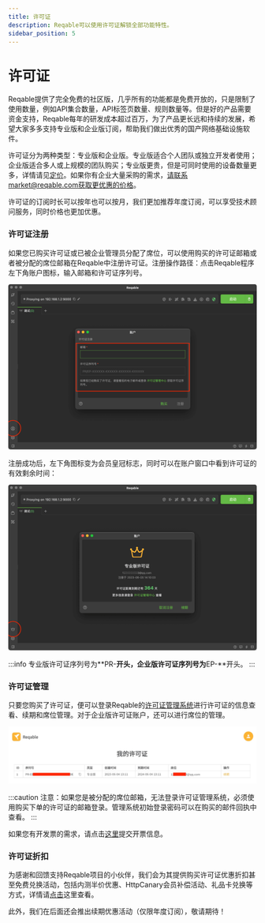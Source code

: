 ```yaml
---
title: 许可证
description: Reqable可以使用许可证解锁全部功能特性。
sidebar_position: 5
---
```


# 许可证

Reqable提供了完全免费的社区版，几乎所有的功能都是免费开放的，只是限制了使用数量，例如API集合数量，API标签页数量、规则数量等。但是好的产品需要资金支持，Reqable每年的研发成本超过百万，为了产品更长远和持续的发展，希望大家多多支持专业版和企业版订阅，帮助我们做出优秀的国产网络基础设施软件。

许可证分为两种类型：专业版和企业版。专业版适合个人团队或独立开发者使用；企业版适合多人或上规模的团队购买；专业版更贵，但是可同时使用的设备数量更多，详情请见[定价](https://reqable.com/pricing)。如果你有企业大量采购的需求，请联系market@reqable.com获取更优惠的价格。

许可证的订阅时长可以按年也可以按月，我们更加推荐年度订阅，可以享受技术顾问服务，同时价格也更加优惠。

### 许可证注册

如果您已购买许可证或已被企业管理员分配了席位，可以使用购买的许可证邮箱或者被分配的席位邮箱在Reqable中注册许可证。注册操作路径：点击Reqable程序左下角账户图标，输入邮箱和许可证序列号。

![](arts/screenshot_01.png)

注册成功后，左下角图标变为会员皇冠标志，同时可以在账户窗口中看到许可证的有效剩余时间：

![](arts/screenshot_02.png)

:::info
专业版许可证序列号为**PR-**开头，企业版许可证序列号为**EP-**开头。
:::

### 许可证管理

只要您购买了许可证，便可以登录Reqable的[许可证管理系统](https://license.reqable.com/)进行许可证的信息查看、续期和席位管理。对于企业版许可证账户，还可以进行席位的管理。

![](arts/screenshot_03.jpg)

:::caution
注意：如果您是被分配的席位邮箱，无法登录许可证管理系统，必须使用购买下单的许可证的邮箱登录。管理系统初始登录密码可以在购买的邮件回执中查看。
:::

如果您有开发票的需求，请点击[这里](https://wj.qq.com/s2/12481788/98a9)提交开票信息。

### 许可证折扣

为感谢和回馈支持Reqable项目的小伙伴，我们会为其提供购买许可证优惠折扣甚至免费兑换活动，包括内测半价优惠、HttpCanary会员补偿活动、礼品卡兑换等方式，详情请[点击](https://reqable.com/discount)这里查看。

此外，我们在后面还会推出续期优惠活动（仅限年度订阅），敬请期待！